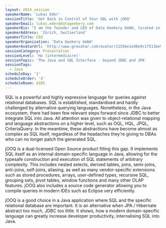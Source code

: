 ```yaml
---
layout: 2014_session
speakerName: 'Lukas Eder'
sessionTitle: 'Get Back in Control of Your SQL with jOOQ'
speakerEmail: lukas.eder@datageekery.com
speakerBio: "I am the founder and CEO of Data Geekery GmbH, located in Zurich, Switzerland. Data Geekery has been selling database products and services around Java and SQL since 2013.\n\nEver since my Master's studies at EPFL in 2006, I have been fascinated by the interaction of Java and SQL. Most of this experience I have obtained in the Swiss E-Banking field through various variants (JDBC, Hibernate, mostly with Oracle). I am happy to share this knowledge at various conferences, JUGs, in-house presentations and on my blog."
speakerAddress: 'Zürich, Switzerland'
speakerTitle: CEO
speakerOrganization: 'Data Geekery GmbH'
speakerAvatarUrl: 'http://www.gravatar.com/avatar/1155be1ed8e9c17511be9479582238e1?size=200&default=mm'
sessionCategory: Présentation
sessionLevel: 'Ha (intermédiaire)'
sessionTopic: 'The Java and SQL Interface - beyond JDBC and JPA'
sessionTags:
  - Java
scheduleDay: '1'
scheduleOrder: '3'
scheduleRoom: A105
---
```


SQL is a powerful and highly expressive language for queries against relational databases. SQL is established, standardised and hardly challenged by alternative querying languages. Nonetheless, in the Java ecosystem, there had been few relevant steps forward since JDBC to better integrate SQL into Java. All attention was given to object-relational mapping and language abstractions on a higher level, such as OQL, HQL, JPQL, CriteriaQuery. In the meantime, these abstractions have become almost as complex as SQL itself, regardless of the headaches they’re giving to DBAs who can no longer patch the generated SQL.

jOOQ is a dual-licensed Open Source product filling this gap. It implements SQL itself as an internal domain-specific language in Java, allowing for the typesafe construction and execution of SQL statements of arbitrary complexity. This includes nested selects, derived tables, joins, semi-joins, anti-joins, self-joins, aliasing, as well as many vendor-specific extensions such as stored procedures, arrays, user-defined types, recursive SQL, grouping sets, pivot tables, window functions and many other OLAP features. jOOQ also includes a source code generator allowing you to compile queries in modern IDEs such as Eclipse very efficiently.

jOOQ is a good choice in a Java application where SQL and the specific relational database are important. It is an alternative when JPA / Hibernate abstract too much, JDBC too little. It shows, how a modern domain-specific language can greatly increase developer productivity, internalising SQL into Java.
